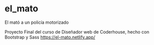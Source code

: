 # el_mato
El mató a un policía motorizado

Proyecto Final del curso de Diseñador web de Coderhouse, hecho con Bootstrap y Sass
https://el-mato.netlify.app/
